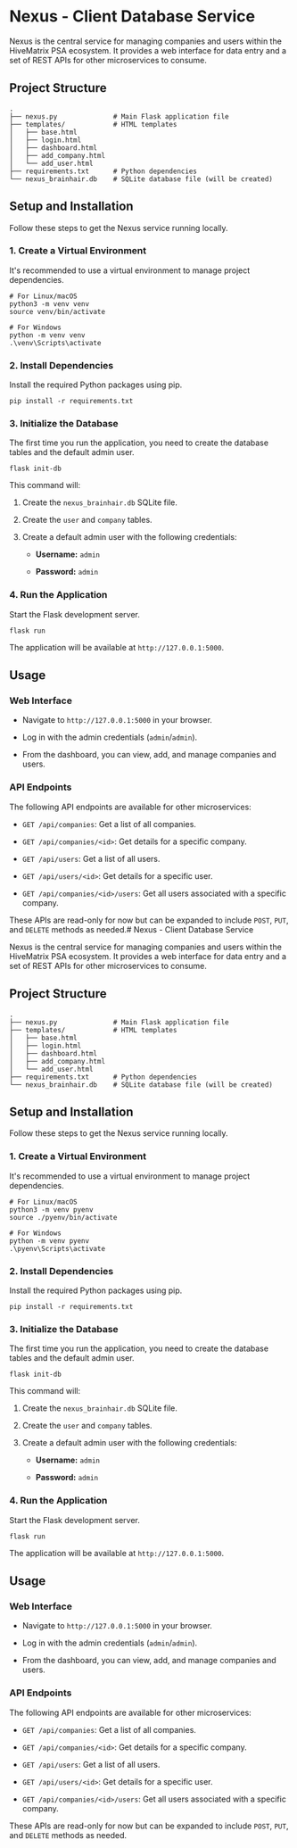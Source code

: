 
# Nexus - Client Database Service

Nexus is the central service for managing companies and users within the HiveMatrix PSA ecosystem. It provides a web interface for data entry and a set of REST APIs for other microservices to consume.

## Project Structure

```
.
├── nexus.py              # Main Flask application file
├── templates/            # HTML templates
│   ├── base.html
│   ├── login.html
│   ├── dashboard.html
│   ├── add_company.html
│   └── add_user.html
├── requirements.txt      # Python dependencies
└── nexus_brainhair.db    # SQLite database file (will be created)

```

## Setup and Installation

Follow these steps to get the Nexus service running locally.

### 1. Create a Virtual Environment

It's recommended to use a virtual environment to manage project dependencies.

```
# For Linux/macOS
python3 -m venv venv
source venv/bin/activate

# For Windows
python -m venv venv
.\venv\Scripts\activate

```

### 2. Install Dependencies

Install the required Python packages using pip.

```
pip install -r requirements.txt

```

### 3. Initialize the Database

The first time you run the application, you need to create the database tables and the default admin user.

```
flask init-db

```

This command will:

1.  Create the `nexus_brainhair.db` SQLite file.
    
2.  Create the `user` and `company` tables.
    
3.  Create a default admin user with the following credentials:
    
    -   **Username:**  `admin`
        
    -   **Password:**  `admin`
        

### 4. Run the Application

Start the Flask development server.

```
flask run

```

The application will be available at `http://127.0.0.1:5000`.

## Usage

### Web Interface

-   Navigate to `http://127.0.0.1:5000` in your browser.
    
-   Log in with the admin credentials (`admin`/`admin`).
    
-   From the dashboard, you can view, add, and manage companies and users.
    

### API Endpoints

The following API endpoints are available for other microservices:

-   `GET /api/companies`: Get a list of all companies.
    
-   `GET /api/companies/<id>`: Get details for a specific company.
    
-   `GET /api/users`: Get a list of all users.
    
-   `GET /api/users/<id>`: Get details for a specific user.
    
-   `GET /api/companies/<id>/users`: Get all users associated with a specific company.
    

These APIs are read-only for now but can be expanded to include `POST`, `PUT`, and `DELETE` methods as needed.# Nexus - Client Database Service

Nexus is the central service for managing companies and users within the HiveMatrix PSA ecosystem. It provides a web interface for data entry and a set of REST APIs for other microservices to consume.

## Project Structure

```
.
├── nexus.py              # Main Flask application file
├── templates/            # HTML templates
│   ├── base.html
│   ├── login.html
│   ├── dashboard.html
│   ├── add_company.html
│   └── add_user.html
├── requirements.txt      # Python dependencies
└── nexus_brainhair.db    # SQLite database file (will be created)

```

## Setup and Installation

Follow these steps to get the Nexus service running locally.

### 1. Create a Virtual Environment

It's recommended to use a virtual environment to manage project dependencies.

```
# For Linux/macOS
python3 -m venv pyenv
source ./pyenv/bin/activate

# For Windows
python -m venv pyenv
.\pyenv\Scripts\activate

```

### 2. Install Dependencies

Install the required Python packages using pip.

```
pip install -r requirements.txt

```

### 3. Initialize the Database

The first time you run the application, you need to create the database tables and the default admin user.

```
flask init-db

```

This command will:

1.  Create the `nexus_brainhair.db` SQLite file.
    
2.  Create the `user` and `company` tables.
    
3.  Create a default admin user with the following credentials:
    
    -   **Username:**  `admin`
        
    -   **Password:**  `admin`
        

### 4. Run the Application

Start the Flask development server.

```
flask run

```

The application will be available at `http://127.0.0.1:5000`.

## Usage

### Web Interface

-   Navigate to `http://127.0.0.1:5000` in your browser.
    
-   Log in with the admin credentials (`admin`/`admin`).
    
-   From the dashboard, you can view, add, and manage companies and users.
    

### API Endpoints

The following API endpoints are available for other microservices:

-   `GET /api/companies`: Get a list of all companies.
    
-   `GET /api/companies/<id>`: Get details for a specific company.
    
-   `GET /api/users`: Get a list of all users.
    
-   `GET /api/users/<id>`: Get details for a specific user.
    
-   `GET /api/companies/<id>/users`: Get all users associated with a specific company.
    

These APIs are read-only for now but can be expanded to include `POST`, `PUT`, and `DELETE` methods as needed.
